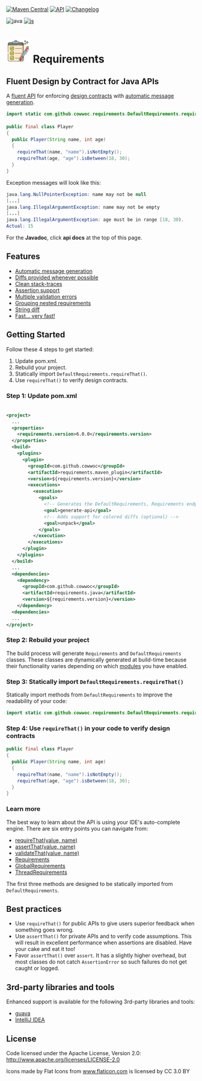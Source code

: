 [![Maven Central](https://maven-badges.herokuapp.com/maven-central/com.github.cowwoc.requirements/java/badge.svg)](https://search.maven.org/search?q=g:com.github.cowwoc.requirements) [![API](https://img.shields.io/badge/api_docs-5B45D5.svg)](https://cowwoc.github.io/requirements.java/6.0.0/docs/api/) [![Changelog](https://img.shields.io/badge/changelog-A345D5.svg)](wiki/Changelog.md)

![java](https://img.shields.io/badge/languages-java-black.svg) [![js](https://img.shields.io/badge/js-457FD5.svg)](../requirements.js)

# <img src="wiki/checklist.svg" width=64 height=64 alt="checklist"> Requirements

## Fluent Design by Contract for Java APIs

A [fluent API](https://en.wikipedia.org/wiki/Fluent_Interface.md) for enforcing 
[design contracts](https://en.wikipedia.org/wiki/Design_by_contract) with 
[automatic message generation](wiki/Features.md#automatic-message-generation).

```java
import static com.github.cowwoc.requirements.DefaultRequirements.requireThat;

public final class Player
{
  public Player(String name, int age)
  {
    requireThat(name, "name").isNotEmpty();
    requireThat(age, "age").isBetween(18, 30);
  }
}
```

Exception messages will look like this:

```java
java.lang.NullPointerException: name may not be null
[...]
java.lang.IllegalArgumentException: name may not be empty
[...]
java.lang.IllegalArgumentException: age must be in range [18, 30).
Actual: 15
```

For the **Javadoc**, click **api docs** at the top of this page.

## Features

* [Automatic message generation](wiki/Features.md#automatic-message-generation)
* [Diffs provided whenever possible](wiki/Features.md#diffs-provided-whenever-possible)
* [Clean stack-traces](wiki/Features.md#clean-stack-traces)
* [Assertion support](wiki/Features.md#assertion-support)
* [Multiple validation errors](wiki/Features.md#multiple-validation-errors)
* [Grouping nested requirements](wiki/Features.md#grouping-nested-requirements)
* [String diff](wiki/Features.md#string-diff)
* [Fast... very fast!](wiki/Performance.md)

## Getting Started

Follow these 4 steps to get started:

1. Update pom.xml.
2. Rebuild your project.
3. Statically import `DefaultRequirements.requireThat()`.
4. Use `requireThat()` to verify design contracts.

### Step 1: Update pom.xml

```xml

<project>
  ...
  <properties>
    <requirements.version>6.0.0</requirements.version>
  </properties>
  <build>
    <plugins>
      <plugin>
        <groupId>com.github.cowwoc</groupId>
        <artifactId>requirements.maven_plugin</artifactId>
        <version>${requirements.version}</version>
        <executions>
          <execution>
            <goals>
              <!-- Generates the DefaultRequirements, Requirements endpoints -->
              <goal>generate-api</goal>
              <!-- Adds support for colored diffs (optional) -->
              <goal>unpack</goal>
            </goals>
          </execution>
        </executions>
      </plugin>
    </plugins>
  </build>
  ...
  <dependencies>
    <dependency>
      <groupId>com.github.cowwoc</groupId>
      <artifactId>requirements.java</artifactId>
      <version>${requirements.version}</version>
    </dependency>
  <dependencies>
  ...
</project>
```

### Step 2: Rebuild your project

The build process will generate `Requirements` and `DefaultRequirements` classes. These classes are
 dynamically generated at build-time because their functionality varies depending on which
 [modules](wiki/Supported_Libraries.md) you have enabled.

### Step 3: Statically import `DefaultRequirements.requireThat()`

Statically import methods from `DefaultRequirements` to improve the readability of your code:

```java
import static com.github.cowwoc.requirements.DefaultRequirements.requireThat;
```

### Step 4: Use `requireThat()` in your code to verify design contracts

```java
public final class Player
{
  public Player(String name, int age)
  {
    requireThat(name, "name").isNotEmpty();
    requireThat(age, "age").isBetween(18, 30);
  }
}
```

### Learn more

The best way to learn about the API is using your IDE's auto-complete engine. There are six entry points you can navigate from:

* [requireThat(value, name)](https://cowwoc.github.io/requirements.java/6.0.0/docs/api/com.github.cowwoc.requirements/com/github/cowwoc/requirements/DefaultRequirements.html#requireThat(T,java.lang.String))
* [assertThat(value, name)](https://cowwoc.github.io/requirements.java/6.0.0/docs/api/com.github.cowwoc.requirements/com/github/cowwoc/requirements/DefaultRequirements.html#assertThat(T,java.lang.String))
* [validateThat(value, name)](https://cowwoc.github.io/requirements.java/6.0.0/docs/api/com.github.cowwoc.requirements/com/github/cowwoc/requirements/DefaultRequirements.html#validateThat(T,java.lang.String))
* [Requirements](https://cowwoc.github.io/requirements.java/6.0.0/docs/api/com.github.cowwoc.requirements/com/github/cowwoc/requirements/Requirements.html)
* [GlobalRequirements](https://cowwoc.github.io/requirements.java/6.0.0/docs/api/com.github.cowwoc.requirements.java/com/github/cowwoc/requirements/java/GlobalRequirements.html)
* [ThreadRequirements](https://cowwoc.github.io/requirements.java/6.0.0/docs/api/com.github.cowwoc.requirements.java/com/github/cowwoc/requirements/java/ThreadRequirements.html)

The first three methods are designed to be statically imported from `DefaultRequirements`.

## Best practices

* Use `requireThat()` for public APIs to give users superior feedback when something goes wrong.
* Use `assertThat()` for private APIs and to verify code assumptions. This will result in excellent performance when assertions are disabled. Have your cake and eat it too!
* Favor `assertThat()` over `assert`. It has a slightly higher overhead, but most classes do not catch `AssertionError` so such failures do not get caught or logged.

## 3rd-party libraries and tools

Enhanced support is available for the following 3rd-party libraries and tools:

* [guava](wiki/Supported_Libraries.md)
* [IntelliJ IDEA](wiki/Supported_Tools.md)

## License

Code licensed under the Apache License, Version 2.0: http://www.apache.org/licenses/LICENSE-2.0

Icons made by Flat Icons from www.flaticon.com is licensed by CC 3.0 BY